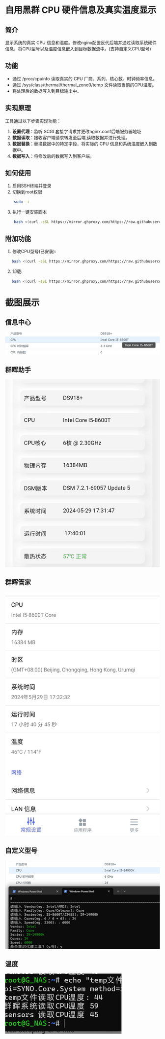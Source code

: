 # 自用黑群 CPU 硬件信息及真实温度显示

## 简介

显示系统的真实 CPU 信息和温度。修改nginx配置反代后端并通过读取系统硬件信息，将CPU型号以及温度信息嵌入到目标数据流中。(支持自定义CPU型号)

## 功能

- 通过 /proc/cpuinfo 读取真实的 CPU 厂商、系列、核心数、时钟频率信息。
- 通过 /sys/class/thermal/thermal_zone0/temp 文件读取当前的CPU温度。
- 将处理后的数据写入到目标输出中。

## 实现原理

工具通过以下步骤实现功能：

1. **设置代理**：监听 SCGI 套接字请求并更改nginx.conf后端服务器地址
1. **数据读取**：接收客户端请求转发至后端,读取数据并进行处理。
3. **数据替换**：替换数据中的特定字段，将实际的 CPU 信息和系统温度嵌入到数据中。
4. **数据写入**：将修改后的数据写入到客户端。

## 如何使用
1. 启用SSH终端并登录
2. 切换到root权限
```bash
    sudo -i
```
3. 执行一键安装脚本
```bash
    bash <(curl -sSL https://mirror.ghproxy.com/https://raw.githubusercontent.com/GroverLau/syno_cpuinfo/main/syno_cpuinfo.sh)
```
## 附加功能
1. 修改CPU型号(已安装):
```bash
   bash <(curl -sSL https://mirror.ghproxy.com/https://raw.githubusercontent.com/GroverLau/syno_cpuinfo/main/syno_cpuinfo.sh) edit
```
2. 卸载:
```bash
   bash <(curl -sSL https://mirror.ghproxy.com/https://raw.githubusercontent.com/GroverLau/syno_cpuinfo/main/syno_cpuinfo.sh) uninstall
   ```

# 截图展示

## 信息中心
![DSM](img/1.jpg)

## 群晖助手
![群晖助手](img/2.jpg)

## 群晖管家
![群晖管家](img/3.jpg)

## 自定义型号
![自定义型号](img/5.jpg)

## 温度
![不同方式读取温度](img/4.jpg)
